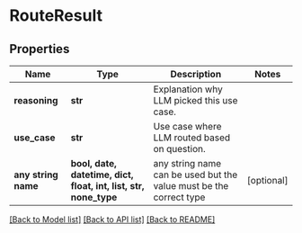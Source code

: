 # RouteResult


## Properties
Name | Type | Description | Notes
------------ | ------------- | ------------- | -------------
**reasoning** | **str** | Explanation why LLM picked this use case. | 
**use_case** | **str** | Use case where LLM routed based on question. | 
**any string name** | **bool, date, datetime, dict, float, int, list, str, none_type** | any string name can be used but the value must be the correct type | [optional]

[[Back to Model list]](../README.md#documentation-for-models) [[Back to API list]](../README.md#documentation-for-api-endpoints) [[Back to README]](../README.md)


